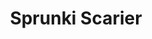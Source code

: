 ---
slug: sprunki-scarier-2761
title: Sprunki Scarier
description: "Sprunki Scarier is an exciting online game. Play for free directly in your browser!"
icon: /images/popular_mods/Sprunki Scarier.png
url: https://wowtbc.net/sprunkin/night-time/index.html
previewImage: /images/popular_mods/Sprunki Scarier.png
type: popular mods

# SEO配置
seo:
  title: "Sprunki Scarier - Play Free Online Game | Fun Browser Games"
  description: "Sprunki Scarier - Play this fun online game for free in your browser. No download required!"
  ogImage: "/images/popular_mods/Sprunki Scarier.png"
  keywords: "sprunki-scarier-2761, online game, browser game, free game, popular mods game, play online"

videoUrls:
  - https://www.youtube.com/embed/example1
  - https://www.youtube.com/embed/example2

whyPlay:
  title: "Why Play Sprunki Scarier?"
  items:
    - "Immersive Gameplay: Sprunki Scarier offers an engaging and immersive gaming experience that will keep you entertained for hours"
    - "Challenging Levels: Test your skills with increasingly difficult challenges and obstacles"
    - "Beautiful Graphics: Enjoy stunning visuals and smooth animations that bring the game world to life"
    - "Regular Updates: New content and features are added regularly to keep the game fresh and exciting"
    - "Free to Play: Experience all the fun without spending a penny"
    - "Community Features: Connect with other players, share strategies, and compete for high scores"
    - "Cross-Platform: Play on any device with a web browser, no downloads required"

features:
  title: "Key Features of Sprunki Scarier"
  image: "/images/popular_mods/Sprunki Scarier.png"
  items:
    - "Intuitive Controls: Easy to learn controls make Sprunki Scarier accessible for players of all skill levels"
    - "Multiple Game Modes: Enjoy various gameplay options that provide different challenges and experiences"
    - "Character Customization: Personalize your gaming experience with unique characters and items"
    - "Achievement System: Complete special tasks to earn rewards and recognition"
    - "Leaderboards: Compete with players worldwide and see who can achieve the highest scores"

characteristics:
  title: "Game Characteristics"
  image: "/images/popular_mods/Sprunki Scarier.png"
  items:
    - "Genre: Popular mods game with elements of strategy and skill"
    - "Difficulty: Suitable for both casual gamers and those seeking a challenge"
    - "Play Time: Quick sessions or extended gameplay, depending on your preference"
    - "Art Style: Vibrant and engaging visuals that enhance the gaming experience"
    - "Sound Design: Immersive audio that complements the gameplay perfectly"

info: "Sprunki Scarier is an exciting online game that offers players a unique and engaging gaming experience. With its intuitive controls, stunning visuals, and challenging gameplay, Sprunki Scarier provides hours of entertainment for players of all ages and skill levels. Whether you're looking for a quick gaming session during a break or an extended play session, Sprunki Scarier delivers an immersive experience that will keep you coming back for more. The game features multiple levels of increasing difficulty, ensuring that players are constantly challenged as they progress. With regular updates adding new content and features, Sprunki Scarier remains fresh and exciting, providing endless entertainment options for its growing community of players."

howToPlayIntro: "Welcome to Sprunki Scarier! This guide will walk you through the basics and help you master the game. Whether you're a beginner or looking to improve your skills, these tips and instructions will enhance your gaming experience."

howToPlaySteps:
  - title: "Getting Started"
    description: "Begin your Sprunki Scarier adventure by familiarizing yourself with the controls. Use your keyboard or mouse to navigate through the game interface. The tutorial will guide you through the basic mechanics and help you understand the objectives."
  - title: "Understanding the Objectives"
    description: "In Sprunki Scarier, your main goal is to progress through levels by completing specific objectives. Each level presents unique challenges that require different strategies and approaches."
  - title: "Mastering the Controls"
    description: "Practice using the controls to improve your precision and reaction time. Sprunki Scarier requires quick reflexes and strategic thinking to overcome obstacles and defeat opponents."
  - title: "Utilizing Power-ups"
    description: "Collect power-ups throughout the game to enhance your abilities and overcome difficult challenges. Each power-up offers unique advantages that can be crucial for success."
  - title: "Developing Strategies"
    description: "As you progress in Sprunki Scarier, develop effective strategies for different scenarios. Analyze patterns, anticipate challenges, and adapt your approach to maximize your performance."

faq:
  title: "Frequently Asked Questions about Sprunki Scarier"
  items:
    - question: "Is Sprunki Scarier free to play?"
      answer: "Yes, Sprunki Scarier is completely free to play directly in your web browser. No downloads or purchases are required to enjoy the full game experience."
    - question: "Can I play Sprunki Scarier on mobile devices?"
      answer: "Yes, Sprunki Scarier is optimized for both desktop and mobile play. You can enjoy the game on any device with a web browser and internet connection."
    - question: "Are there any in-game purchases?"
      answer: "While Sprunki Scarier is free to play, there may be optional in-game purchases available for cosmetic items or additional features that don't affect core gameplay."
    - question: "How often is Sprunki Scarier updated?"
      answer: "The developers regularly update Sprunki Scarier with new content, features, and improvements based on player feedback and game performance."
    - question: "Can I play Sprunki Scarier offline?"
      answer: "Currently, Sprunki Scarier requires an internet connection to play as it's a browser-based online game."
    - question: "Is Sprunki Scarier suitable for children?"
      answer: "Yes, Sprunki Scarier is designed to be family-friendly and suitable for players of all ages."
    - question: "How do I report bugs or issues?"
      answer: "If you encounter any problems while playing Sprunki Scarier, you can report them through the game's support page or contact the developers directly through their website."
    - question: "Still Have Questions?"
      answer: "If you have additional questions about Sprunki Scarier that aren't covered in this FAQ, please visit our support center or contact our customer service team for assistance."
---